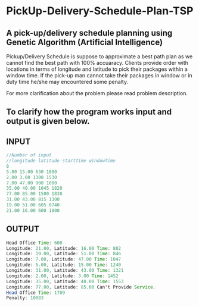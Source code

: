 # PickUp-Delivery-Schedule-Plan-TSP
## A pick-up/delivery schedule planning using Genetic Algorithm (Artificial Intelligence)

Pickup/Delivery Schedule is suppose to approximate a best path plan as we cannot find the best path with 100% accuaracy.
Clients provide order with locations in terms of longitude and latitude to pick their packages within a window time. If the pick-up man cannot take their packages in window or in duty time he/she may encountered some penalty.

For more clarification about the problem please read problem description.

## To clarify how the program works input and output is given below.

## INPUT

```Java
//Number of input
//longitude latitude startTime windowTime
8
5.00 15.00 630 1800
2.00 3.00 1300 1530
7.00 47.00 900 1000
35.00 40.00 1045 1820
77.00 85.00 1500 1830
31.00 43.00 815 1300
19.00 51.00 605 0740
21.00 16.00 600 1800
```
## OUTPUT

```Java
Head Office Time: 600
Longitude: 21.00, Latitude: 16.00 Time: 802
Longitude: 19.00, Latitude: 51.00 Time: 846
Longitude: 7.00, Latitude: 47.00 Time: 1047
Longitude: 5.00, Latitude: 15.00 Time: 1240
Longitude: 31.00, Latitude: 43.00 Time: 1321
Longitude: 2.00, Latitude: 3.00 Time: 1452
Longitude: 35.00, Latitude: 40.00 Time: 1553
Longitude: 77.00, Latitude: 85.00 Can't Provide Service.
Head Office Time: 1709
Penalty: 10083
```
